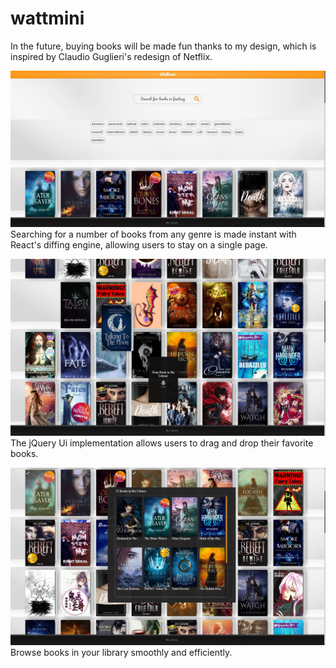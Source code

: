

# wattmini

In the future, buying books will be made fun thanks to my design, which is inspired by Claudio Guglieri's redesign of Netflix.  

![search icon](app/assets/images/wattminibanner.JPG)
Searching for a number of books from any genre is made instant with React's diffing engine, allowing users to stay on a single page.

![search icon](app/assets/images/dragdrop.png)
The jQuery Ui implementation allows users to drag and drop their favorite books.

![search icon](app/assets/images/libcenter.png)
Browse books in your library smoothly and efficiently.

